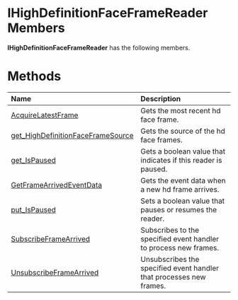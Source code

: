 IHighDefinitionFaceFrameReader Members  
=========================================  

**IHighDefinitionFaceFrameReader** has the following members.  

<span id="publicmethodsSection"></span>

Methods  
=======  

<table>
<colgroup>
<col width="30%" />
<col width="60%" />
</colgroup>
<thead>
<tr class="header">
<th align="left">Name</th>
<th align="left">Description</th>
</tr>
</thead>
<tbody>
<tr class="odd">
<td align="left"><a href="Methods/AcquireLatestFrame_Method.md">AcquireLatestFrame</a></td>
<td align="left">Gets the most recent hd face frame.</td>
</tr>
<tr class="even">
<td align="left"><a href="Methods/get_HighDefinitionFaceFrameSource_Method.md">get_HighDefinitionFaceFrameSource</a></td>
<td align="left">Gets the source of the hd face frames.</td>
</tr>
<tr class="odd">
<td align="left"><a href="Methods/get_IsPaused_Method.md">get_IsPaused</a></td>
<td align="left">Gets a boolean value that indicates if this reader is paused.</td>
</tr>
<tr class="even">
<td align="left"><a href="Methods/GetFrameArrivedEventData.md">GetFrameArrivedEventData</a></td>
<td align="left">Gets the event data when a new hd frame arrives.</td>
</tr>
<tr class="odd">
<td align="left"><a href="Methods/put_IsPaused_Method.md">put_IsPaused</a></td>
<td align="left">Sets a boolean value that pauses or resumes the reader.</td>
</tr>
<tr class="even">
<td align="left"><a href="Methods/SubscribeFrameArrived_Method.md">SubscribeFrameArrived</a></td>
<td align="left">Subscribes to the specified event handler to process new frames.</td>
</tr>
<tr class="odd">
<td align="left"><a href="Methods/UnsubscribeFrameArrived.md">UnsubscribeFrameArrived</a></td>
<td align="left">Unsubscribes the specified event handler that processes new frames.</td>
</tr>
</tbody>
</table>



<!--Please do not edit the data in the comment block below.-->
<!--
TOCTitle : IHighDefinitionFaceFrameReader Members
RLTitle : IHighDefinitionFaceFrameReader Members
KeywordF : IHighDefinitionFaceFrameReader
KeywordK : IHighDefinitionFaceFrameReader interface
KeywordK : IHighDefinitionFaceFrameReader interface, all members
HelpPriority : 1
KeywordA : AllMembers.T:Microsoft.Kinect.face.IHighDefinitionFaceFrameReader
AssetID : AllMembers.T:Microsoft.Kinect.face.IHighDefinitionFaceFrameReader
Locale : en-us
CommunityContent : 1
TargetOS : Windows
TopicType : kbSyntax
DocSet : K4Wv2
ProjType : K4Wv2Proj
Technology : Kinect for Windows
Product : Kinect for Windows SDK v2
productversion : 20
-->
